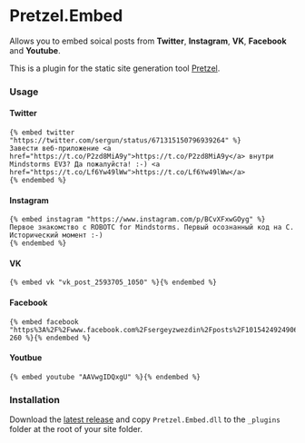 # Pretzel.Embed

Allows you to embed soical posts from **Twitter**, **Instagram**, **VK**, **Facebook** and **Youtube**. 

This is a plugin for the static site generation tool [Pretzel](https://github.com/Code52/pretzel).

### Usage

#### Twitter

```
{% embed twitter "https://twitter.com/sergun/status/671315150796939264" %}
Завести веб-приложение <a href="https://t.co/P2zd8MiA9y">https://t.co/P2zd8MiA9y</a> внутри Mindstorms EV3? Да пожалуйста! :-) <a href="https://t.co/Lf6Yw49lWw">https://t.co/Lf6Yw49lWw</a>
{% endembed %}
```

#### Instagram

```
{% embed instagram "https://www.instagram.com/p/BCvXFxwGOyg" %}
Первое знакомство с ROBOTC for Mindstorms. Первый осознанный код на C. Исторический момент :-)
{% endembed %}
```

#### VK

```
{% embed vk "vk_post_2593705_1050" %}{% endembed %}
```

#### Facebook

```
{% embed facebook "https%3A%2F%2Fwww.facebook.com%2Fsergeyzwezdin%2Fposts%2F10154249249067970" 260 %}{% endembed %}
```

#### Youtbue

```
{% embed youtube "AAVwgIDQxgU" %}{% endembed %}
```

### Installation

Download the [latest release](https://github.com/sergeyzwezdin/Pretzel.Embed/releases/latest) and copy `Pretzel.Embed.dll` to the `_plugins` folder at the root of your site folder.